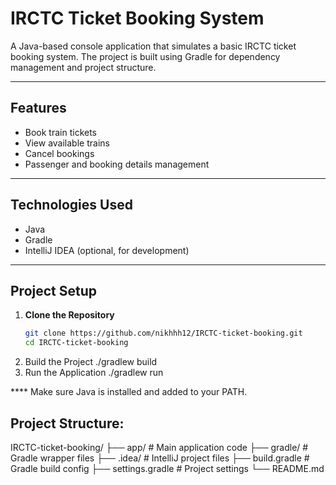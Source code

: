 # IRCTC Ticket Booking System

A Java-based console application that simulates a basic IRCTC ticket booking system. The project is built using Gradle for dependency management and project structure.

---

## Features

- Book train tickets
- View available trains
- Cancel bookings
- Passenger and booking details management

---

## Technologies Used

- Java
- Gradle
- IntelliJ IDEA (optional, for development)

---

## Project Setup

1. **Clone the Repository**
   ```bash
   git clone https://github.com/nikhhh12/IRCTC-ticket-booking.git
   cd IRCTC-ticket-booking
2. Build the Project
   ./gradlew build
3. Run the Application
   ./gradlew run


**** Make sure Java is installed and added to your PATH.


## Project Structure:
IRCTC-ticket-booking/
├── app/                 # Main application code
├── gradle/              # Gradle wrapper files
├── .idea/               # IntelliJ project files
├── build.gradle         # Gradle build config
├── settings.gradle      # Project settings
└── README.md
